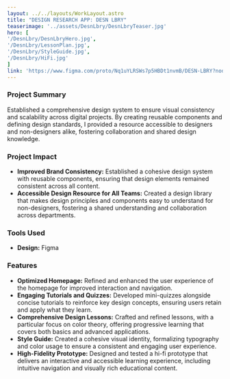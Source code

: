 ```yaml
---
layout: ../../layouts/WorkLayout.astro
title: "DESIGN RESEARCH APP: DESN LBRY"
teaserimage: '../assets/DesnLbry/DesnLbryTeaser.jpg'
hero: [
'/DesnLbry/DesnLbryHero.jpg',
'/DesnLbry/LessonPlan.jpg',
'/DesnLbry/StyleGuide.jpg',
'/DesnLbry/HiFi.jpg'
]
link: 'https://www.figma.com/proto/Nq1uYLRSWs7p5HBDt1nvmB/DESN-LBRY?node-id=2003-1794&t=ldwgX5AX6IEgCIUi-1&scaling=scale-down&content-scaling=fixed&page-id=2003%3A2&starting-point-node-id=2003%3A4'
---
```


### Project Summary
<div class="project-summary">
Established a comprehensive design system to ensure visual consistency and scalability across digital projects. By creating reusable components and defining design standards, I provided a resource accessible to designers and non-designers alike, fostering collaboration and shared design knowledge.
</div>

### Project Impact
* **Improved Brand Consistency:** Established a cohesive design system with reusable components, ensuring that design elements remained consistent across all content.
* **Accessible Design Resource for All Teams:** Created a design library that makes design principles and components easy to understand for non-designers, fostering a shared understanding and collaboration across departments.

### Tools Used
* **Design:** Figma

### Features

* **Optimized Homepage:** Refined and enhanced the user experience of the homepage for improved interaction and navigation.
* **Engaging Tutorials and Quizzes:** Developed mini-quizzes alongside concise tutorials to reinforce key design concepts, ensuring users retain and apply what they learn.
* **Comprehensive Design Lessons:** Crafted and refined lessons, with a particular focus on color theory, offering progressive learning that covers both basics and advanced applications.
* **Style Guide:** Created a cohesive visual identity, formalizing typography and color usage to ensure a consistent and engaging user experience.
* **High-Fidelity Prototype:** Designed and tested a hi-fi prototype that delivers an interactive and accessible learning experience, including intuitive navigation and visually rich educational content.
